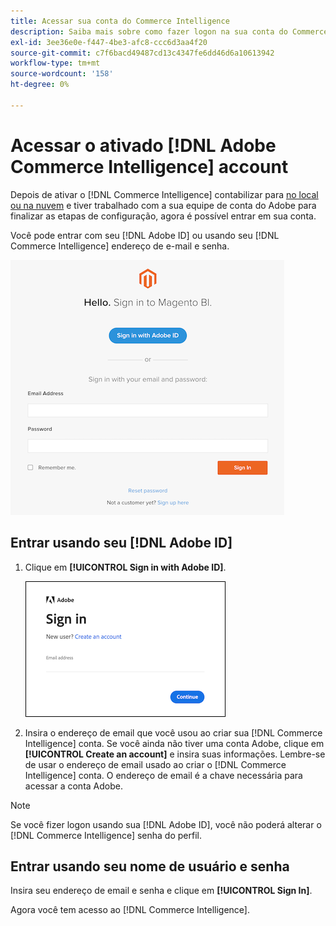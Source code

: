 ```yaml
---
title: Acessar sua conta do Commerce Intelligence
description: Saiba mais sobre como fazer logon na sua conta do Commerce Intelligence.
exl-id: 3ee36e0e-f447-4be3-afc8-ccc6d3aa4f20
source-git-commit: c7f6bacd49487cd13c4347fe6dd46d6a10613942
workflow-type: tm+mt
source-wordcount: '158'
ht-degree: 0%

---
```


# Acessar o ativado [!DNL Adobe Commerce Intelligence] account

Depois de ativar o [!DNL Commerce Intelligence] contabilizar para [no local ou na nuvem](../getting-started/onpremise-activation.md) e tiver trabalhado com a sua equipe de conta do Adobe para finalizar as etapas de configuração, agora é possível entrar em sua conta.

Você pode entrar com seu [!DNL Adobe ID] ou usando seu [!DNL Commerce Intelligence] endereço de e-mail e senha.

![fazer logon](../assets/sign-in.png)

## Entrar usando seu [!DNL Adobe ID]

1. Clique em **[!UICONTROL Sign in with Adobe ID]**.

   ![logon na adobe](../assets/sign-in-adobe.png)

1. Insira o endereço de email que você usou ao criar sua [!DNL Commerce Intelligence] conta. Se você ainda não tiver uma conta Adobe, clique em **[!UICONTROL Create an account]** e insira suas informações. Lembre-se de usar o endereço de email usado ao criar o [!DNL Commerce Intelligence] conta. O endereço de email é a chave necessária para acessar a conta Adobe.

>[!NOTE]
>
>Se você fizer logon usando sua [!DNL Adobe ID], você não poderá alterar o [!DNL Commerce Intelligence] senha do perfil.

## Entrar usando seu nome de usuário e senha

Insira seu endereço de email e senha e clique em **[!UICONTROL Sign In]**.

Agora você tem acesso ao [!DNL Commerce Intelligence].
